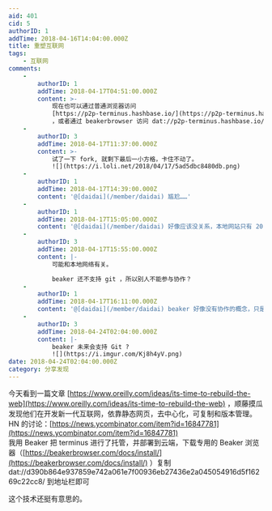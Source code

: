 ```yaml
---
aid: 401
cid: 5
authorID: 1
addTime: 2018-04-16T14:04:00.000Z
title: 重塑互联网
tags:
    - 互联网
comments:
    -
        authorID: 1
        addTime: 2018-04-17T04:51:00.000Z
        content: >-
            现在也可以通过普通浏览器访问
            [https://p2p-terminus.hashbase.io/](https://p2p-terminus.hashbase.io/)
            ，或者通过 beakerbrowser 访问 dat://p2p-terminus.hashbase.io/
    -
        authorID: 3
        addTime: 2018-04-17T11:37:00.000Z
        content: >-
            试了一下 fork, 就剩下最后一小方格，卡住不动了。
            ![](https://i.loli.net/2018/04/17/5ad5dbc8480db.png)
    -
        authorID: 1
        addTime: 2018-04-17T14:39:00.000Z
        content: '@[daidai](/member/daidai) 尴尬……'
    -
        authorID: 1
        addTime: 2018-04-17T15:05:00.000Z
        content: '@[daidai](/member/daidai) 好像应该没关系，本地网站只有 20.8M，但是存储有 23.42MB。'
    -
        authorID: 3
        addTime: 2018-04-17T15:55:00.000Z
        content: |-
            可能和本地网络有关。

            beaker 还不支持 git ，所以别人不能参与协作？
    -
        authorID: 1
        addTime: 2018-04-17T16:11:00.000Z
        content: '@[daidai](/member/daidai) beaker 好像没有协作的概念，只是一个静态内容 p2p 分发。'
    -
        authorID: 3
        addTime: 2018-04-24T02:04:00.000Z
        content: |-
            beaker 未来会支持 Git ?  
            ![](https://i.imgur.com/Kj8h4yV.png)
date: 2018-04-24T02:04:00.000Z
category: 分享发现
---
```


今天看到一篇文章 [https://www.oreilly.com/ideas/its-time-to-rebuild-the-web](https://www.oreilly.com/ideas/its-time-to-rebuild-the-web) ，顺藤摸瓜发现他们在开发新一代互联网，依靠静态网页，去中心化，可复制和版本管理。  
HN 的讨论：[https://news.ycombinator.com/item?id=16847781](https://news.ycombinator.com/item?id=16847781)  
我用 Beaker 把 terminus 进行了托管，并部署到云端，下载专用的 Beaker 浏览器（[https://beakerbrowser.com/docs/install/](https://beakerbrowser.com/docs/install/) ）复制 dat://d390b864e937859e742a061e7f00936eb27436e2a045054916d5f16269c22cc8/ 到地址栏即可

这个技术还挺有意思的。
